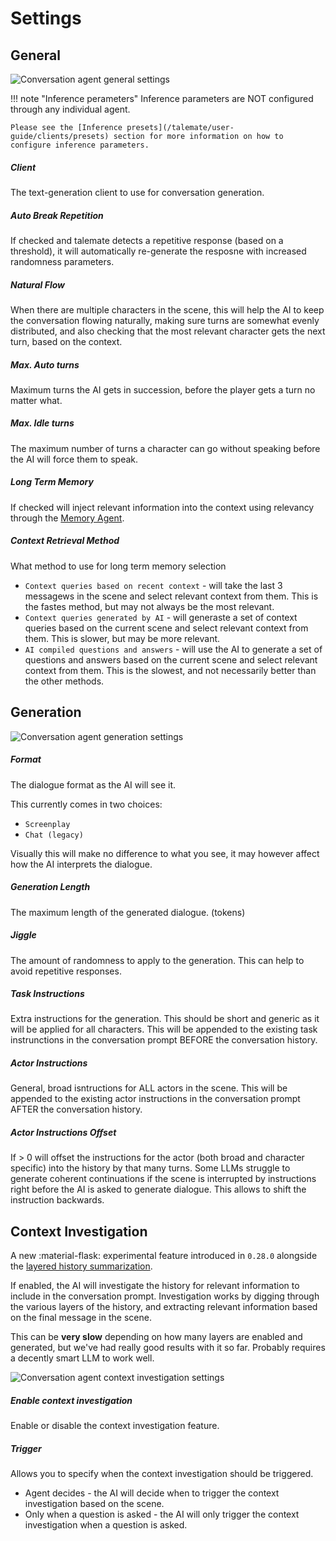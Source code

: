 # Settings

## General

![Conversation agent general settings](/talemate/img/0.28.0/conversation-general-settings.png)

!!! note "Inference perameters"
    Inference parameters are NOT configured through any individual agent.

    Please see the [Inference presets](/talemate/user-guide/clients/presets) section for more information on how to configure inference parameters.

##### Client

The text-generation client to use for conversation generation.

##### Auto Break Repetition

If checked and talemate detects a repetitive response (based on a threshold), it will automatically re-generate the resposne with increased randomness parameters.

##### Natural Flow

When there are multiple characters in the scene, this will help the AI to keep the conversation flowing naturally, making sure turns are somewhat evenly distributed, and also checking that the most relevant character gets the next turn, based on the context.

##### Max. Auto turns

Maximum turns the AI gets in succession, before the player gets a turn no matter what.

##### Max. Idle turns

The maximum number of turns a character can go without speaking before the AI will force them to speak.

##### Long Term Memory

If checked will inject relevant information into the context using relevancy through the [Memory Agent](/talemate/user-guide/agents/memory).

##### Context Retrieval Method

What method to use for long term memory selection

- `Context queries based on recent context` - will take the last 3 messagews in the scene and select relevant context from them. This is the fastes method, but may not always be the most relevant.
- `Context queries generated by AI` - will generaste a set of context queries based on the current scene and select relevant context from them. This is slower, but may be more relevant.
- `AI compiled questions and answers` - will use the AI to generate a set of questions and answers based on the current scene and select relevant context from them. This is the slowest, and not necessarily better than the other methods.

## Generation

![Conversation agent generation settings](/talemate/img/0.28.0/conversation-generation-settings.png)

##### Format

The dialogue format as the AI will see it.

This currently comes in two choices: 

- `Screenplay`
- `Chat (legacy)`

Visually this will make no difference to what you see, it may however affect how the AI interprets the dialogue.

##### Generation Length

The maximum length of the generated dialogue. (tokens)

##### Jiggle

The amount of randomness to apply to the generation. This can help to avoid repetitive responses.

##### Task Instructions

Extra instructions for the generation. This should be short and generic as it will be applied for all characters. This will be appended to the existing task instrunctions in the conversation prompt BEFORE the conversation history.

##### Actor Instructions

General, broad isntructions for ALL actors in the scene. This will be appended to the existing actor instructions in the conversation prompt AFTER the conversation history.

##### Actor Instructions Offset

If > 0 will offset the instructions for the actor (both broad and character specific) into the history by that many turns. Some LLMs struggle to generate coherent continuations if the scene is interrupted by instructions right before the AI is asked to generate dialogue. This allows to shift the instruction backwards.

## Context Investigation

A new :material-flask: experimental feature introduced in `0.28.0` alongside the [layered history summarization](/talemate/user-guide/agents/summarizer/settings#layered-history).

If enabled, the AI will investigate the history for relevant information to include in the conversation prompt. Investigation works by digging through the various layers of the history, and extracting relevant information based on the final message in the scene.

This can be **very slow** depending on how many layers are enabled and generated, but we've had really good results with it so far. Probably requires a decently smart LLM to work well.

![Conversation agent context investigation settings](/talemate/img/0.28.0/conversation-context-investigation-settings.png)

##### Enable context investigation

Enable or disable the context investigation feature.

##### Trigger

Allows you to specify when the context investigation should be triggered.

- Agent decides - the AI will decide when to trigger the context investigation based on the scene.
- Only when a question is asked - the AI will only trigger the context investigation when a question is asked.

